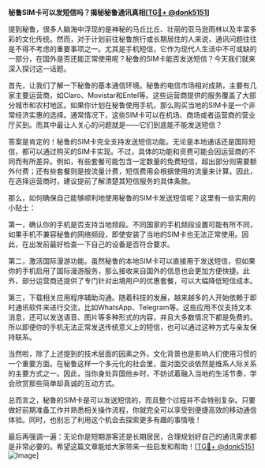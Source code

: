**秘鲁SIM卡可以发短信吗？揭秘秘鲁通讯真相[[TG💪+ @donk5151](https://t.me/s/donk5151)]**

提到秘鲁，很多人脑海中浮现的是神秘的马丘比丘、壮丽的亚马逊雨林以及丰富多彩的文化传统。然而，对于计划前往秘鲁旅行或长期居住的人来说，通讯问题往往是不得不考虑的重要事项之一。尤其是手机短信，它作为现代人生活中不可或缺的一部分，在国外是否还能正常使用呢？秘鲁的SIM卡能否发送短信？今天我们就来深入探讨这一话题。

首先，让我们了解一下秘鲁的基本通信环境。秘鲁的电信市场相对成熟，主要有几家主要运营商，如Claro、Movistar和Entel等。这些运营商提供的服务覆盖了大部分城市和农村地区。如果你计划在秘鲁使用手机，那么购买当地的SIM卡是一个非常经济实惠的选择。通常情况下，这些SIM卡可以在机场、商场或者运营商的营业厅买到。而其中最让人关心的问题就是——它们到底能不能发送短信？

答案是肯定的！秘鲁的SIM卡完全支持发送短信功能。无论是本地通话还是国际短信，都可以通过购买的SIM卡实现。不过，具体的功能和资费可能会因运营商的不同而有所差异。例如，有些套餐可能包含一定数量的免费短信，超出部分则需要额外付费；还有些套餐则是按流量计费，短信费用会根据使用的流量来计算。因此，在选择运营商时，建议提前了解清楚其短信服务的具体条款。

那么，如何确保自己能够顺利地使用秘鲁的SIM卡发送短信呢？这里有一些实用的小贴士：

第一，确认你的手机是否支持当地频段。不同国家的手机频段设置可能有所不同，如果手机不兼容秘鲁的网络频段，即使安装了当地的SIM卡也无法正常使用。因此，在出发前最好检查一下自己的设备是否符合要求。

第二，激活国际漫游功能。虽然秘鲁的本地SIM卡可以直接用于发送短信，但如果你的手机启用了国际漫游服务，那么接收来自国外的信息也会更加方便快捷。此外，部分运营商还提供了专门针对出境用户的优惠套餐，可以大幅降低短信成本。

第三，下载相关应用程序辅助沟通。随着科技的发展，越来越多的人开始依赖于即时通讯软件来进行交流，比如WhatsApp、Telegram等。这些应用不仅支持文本消息，还可以发送语音、图片等多种形式的内容，并且大多数情况下都是免费的。所以即便你的手机无法正常发送传统意义上的短信，也可以通过这种方式与亲友保持联系。

当然啦，除了上述提到的技术层面的因素之外，文化背景也是影响人们使用习惯的一个重要方面。在秘鲁这样一个多元化的社会里，面对面交谈依然是维系人际关系的主要方式之一。因此，当你身处异国他乡时，不妨试着融入当地的生活节奏，学会欣赏那些简单却真诚的互动方式。

总而言之，秘鲁的SIM卡是可以发送短信的，而且整个过程并不会特别复杂。只要做好前期准备工作并熟悉相关操作流程，你就完全可以享受到便捷高效的移动通信体验。同时，也别忘了利用这个机会去探索更多有趣的事情哦！

最后再强调一遍：无论你是短期游客还是长期居民，合理规划好自己的通讯需求都是非常必要的。希望这篇文章能给大家带来一些启发和帮助！[[TG💪+ @donk5151](https://t.me/s/donk5151) ![Image](https://i.postimg.cc/rwNCRYN7/Snipaste-2025-04-30-17-27-05.png)]